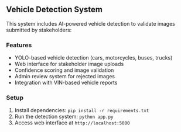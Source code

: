 ## Vehicle Detection System

This system includes AI-powered vehicle detection to validate images submitted by stakeholders:

### Features
- YOLO-based vehicle detection (cars, motorcycles, buses, trucks)
- Web interface for stakeholder image uploads
- Confidence scoring and image validation
- Admin review system for rejected images
- Integration with VIN-based vehicle reports

### Setup
1. Install dependencies: `pip install -r requirements.txt`
2. Run the detection system: `python app.py`
3. Access web interface at `http://localhost:5000`
